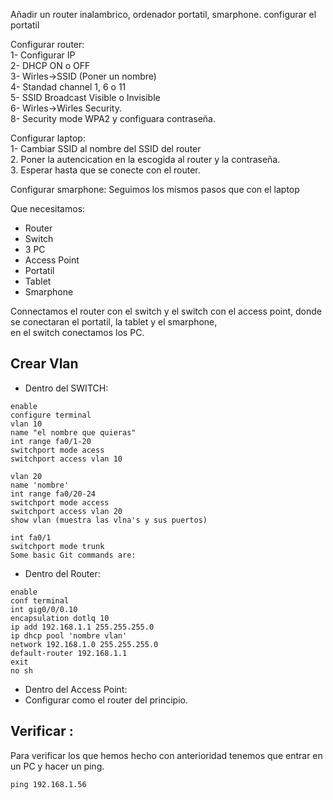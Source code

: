 Añadir un router inalambrico, ordenador portatil, smarphone.
configurar el portatil 

Configurar router: <br>
1- Configurar IP <br>
2- DHCP ON o OFF <br>
3- Wirles->SSID (Poner un nombre) <br>
4- Standad channel 1, 6 o 11 <br>
5- SSID Broadcast Visible o Invisible <br>
6- Wirles->Wirles Security. <br>
8- Security mode WPA2 y configuara contraseña. <br>


Configurar laptop: <br>
1- Cambiar SSID al nombre del SSID del router <br>
2. Poner la autencication en la escogida al router y la contraseña. <br>
3. Esperar hasta que se conecte con el router. <br>

Configurar smarphone:
Seguimos los mismos pasos que con el laptop <br>

Que necesitamos: <br>
- Router <br>
- Switch <br>
- 3 PC <br>
- Access Point <br>
- Portatil <br>
- Tablet <br>
- Smarphone

Connectamos el router con el switch y el switch con el access point, donde se conectaran el portatil, la tablet y el smarphone, <br>
en el switch conectamos los PC.

## Crear Vlan
- Dentro del SWITCH:<br>
```
enable
configure terminal
vlan 10
name "el nombre que quieras"
int range fa0/1-20 
switchport mode acess
switchport access vlan 10
```
```
vlan 20
name 'nombre'
int range fa0/20-24
switchport mode access
switchport access vlan 20
show vlan (muestra las vlna's y sus puertos)
```
```
int fa0/1
switchport mode trunk 
Some basic Git commands are:
```
- Dentro del Router: <br>
```
enable 
conf terminal 
int gig0/0/0.10 
encapsulation dotlq 10 
ip add 192.168.1.1 255.255.255.0 
ip dhcp pool 'nombre vlan' 
network 192.168.1.0 255.255.255.0 
default-router 192.168.1.1 
exit
no sh
```
- Dentro del Access Point:  <br>
- Configurar como el router del principio.
## Verificar :
Para verificar los que hemos hecho con anterioridad tenemos que entrar en un PC y hacer un ping. 
```
ping 192.168.1.56
```
